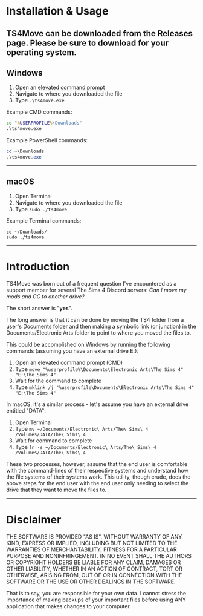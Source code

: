 # Installation & Usage
TS4Move can be downloaded from the Releases page.
Please be sure to download for your operating system.
---
## Windows
1. Open an [elevated command prompt](https://www.lifewire.com/how-to-open-an-elevated-command-prompt-2618088)
2. Navigate to where you downloaded the file
3. Type `.\ts4move.exe`

Example CMD commands:
```cmd
cd "%USERPROFILE%\Downloads"
.\ts4move.exe
```

Example PowerShell commands:
```powershell
cd ~\Downloads
.\ts4move.exe
```
---
## macOS
1. Open Terminal
2. Navigate to where you downloaded the file
3. Type `sudo ./ts4move`

Example Terminal commands:
```shell
cd ~/Downloads/
sudo ./ts4move
```
---
# Introduction
TS4Move was born out of a frequent question I've encountered as a support member for several The Sims 4 Discord servers: *Can I move my mods and CC to another drive?*

The short answer is "**yes**".

The long answer is that it can be done by moving the TS4 folder from a user's Documents folder and then making a symbolic link (or junction) in the Documents/Electronic Arts folder to point to where you moved the files to.

This could be accomplished on Windows by running the following commands (assuming you have an external drive E:):
1. Open an elevated command prompt (CMD)
2. Type `move "%userprofile%\Documents\Electronic Arts\The Sims 4" "E:\The Sims 4"`
3. Wait for the command to complete
4. Type `mklink /j "%userprofile\Documents\Electronic Arts\The Sims 4" "E:\The Sims 4"`

In macOS, it's a similar process - let's assume you have an external drive entitled "DATA":
1. Open Terminal
2. Type `mv ~/Documents/Electronic\ Arts/The\ Sims\ 4 /Volumes/DATA/The\ Sims\ 4`
3. Wait for command to complete
4. Type `ln -s ~/Documents/Electronic\ Arts/The\ Sims\ 4 /Volumes/DATA/The\ Sims\ 4`

These two processes, however, assume that the end user is comfortable with the command-lines of their respective systems and understand how the file systems of their systems work. This utility, though crude, does the above steps for the end user with the end user only needing to select the drive that they want to move the files to.

---
# Disclaimer
THE SOFTWARE IS PROVIDED "AS IS", WITHOUT WARRANTY OF ANY KIND, EXPRESS OR IMPLIED, INCLUDING BUT NOT LIMITED TO THE WARRANTIES OF MERCHANTABILITY, FITNESS FOR A PARTICULAR PURPOSE AND NONINFRINGEMENT. IN NO EVENT SHALL THE AUTHORS OR COPYRIGHT HOLDERS BE LIABLE FOR ANY CLAIM, DAMAGES OR OTHER LIABILITY, WHETHER IN AN ACTION OF CONTRACT, TORT OR OTHERWISE, ARISING FROM, OUT OF OR IN CONNECTION WITH THE SOFTWARE OR THE USE OR OTHER DEALINGS IN THE SOFTWARE.

That is to say, you are responsible for your own data. I cannot stress the importance of making backups of your important files before using ANY application that makes changes to your computer. 